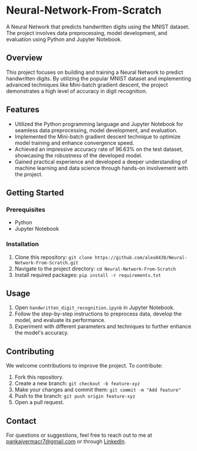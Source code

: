 # Neural-Network-From-Scratch

A Neural Network that predicts handwritten digits using the MNIST dataset. The project involves data preprocessing, model development, and evaluation using Python and Jupyter Notebook.

## Overview

This project focuses on building and training a Neural Network to predict handwritten digits. By utilizing the popular MNIST dataset and implementing advanced techniques like Mini-batch gradient descent, the project demonstrates a high level of accuracy in digit recognition.

## Features

- Utilized the Python programming language and Jupyter Notebook for seamless data preprocessing, model development, and evaluation.
- Implemented the Mini-batch gradient descent technique to optimize model training and enhance convergence speed.
- Achieved an impressive accuracy rate of 96.63% on the test dataset, showcasing the robustness of the developed model.
- Gained practical experience and developed a deeper understanding of machine learning and data science through hands-on involvement with the project.

## Getting Started

### Prerequisites

- Python 
- Jupyter Notebook 

### Installation

1. Clone this repository: `git clone https://github.com/alex8430/Neural-Network-From-Scratch.git`
2. Navigate to the project directory: `cd Neural-Network-From-Scratch
`
3. Install required packages: `pip install -r requirements.txt`

## Usage

1. Open `handwritten_digit_recognition.ipynb` in Jupyter Notebook.
2. Follow the step-by-step instructions to preprocess data, develop the model, and evaluate its performance.
3. Experiment with different parameters and techniques to further enhance the model's accuracy.

## Contributing

We welcome contributions to improve the project. To contribute:

1. Fork this repository.
2. Create a new branch: `git checkout -b feature-xyz`
3. Make your changes and commit them: `git commit -m "Add feature"`
4. Push to the branch: `git push origin feature-xyz`
5. Open a pull request.

## Contact

For questions or suggestions, feel free to reach out to me at pankajvermacr7@gmail.com or through [LinkedIn](https://www.linkedin.com/in/pankajvermacr7/).

